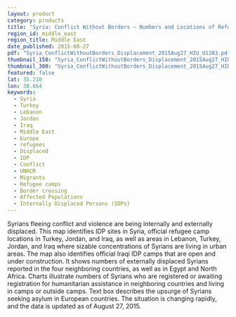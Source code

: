 ```yaml
---
layout: product
category: products
title: "Syria: Conflict Without Borders – Numbers and Locations of Refugees and IDPs"
region_id: middle_east
region_title: Middle East
date_published: 2015-08-27
pdf: "Syria_ConflictWithoutBorders_Displacement_2015Aug27_HIU_U1283.pdf"
thumbnail_150: "Syria_ConflictWithoutBorders_Displacement_2015Aug27_HIU_U1283_150px.JPG"
thumbnail_300: "Syria_ConflictWithoutBorders_Displacement_2015Aug27_HIU_U1283_300px.JPG"
featured: false
lat: 35.210
lon: 38.864
keywords:
  - Syria
  - Turkey
  - Lebanon
  - Jordan
  - Iraq
  - Middle East
  - Europe
  - refugees
  - Displaced
  - IDP
  - Conflict
  - UNHCR
  - Migrants
  - Refugee camps
  - Border crossing
  - Affected Populations
  - Internally Displaced Persons (IDPs)
---
```

Syrians fleeing conflict and violence are being internally and externally displaced. This map identifies IDP sites in Syria, official refugee camp locations in Turkey, Jordan, and Iraq, as well as areas in Lebanon, Turkey, Jordan, and Iraq where sizable concentrations of Syrians are living in urban areas. The map also identifies official Iraqi IDP camps that are open and under construction. It shows numbers of externally displaced Syrians reported in the four neighboring countries, as well as in Egypt and North Africa. Charts illustrate numbers of Syrians who are registered or awaiting registration for humanitarian assistance in neighboring countries and living in camps or outside camps. Text box describes the upsurge of Syrians seeking asylum in European countries. The situation is changing rapidly, and the data is updated as of August 27, 2015.
